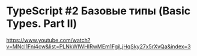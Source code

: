 <h1>TypeScript #2 Базовые типы (Basic Types. Part II)</h1>

https://www.youtube.com/watch?v=MNcl1Fni4cw&list=PLNkWIWHIRwMEm1FgiLjHqSky27x5rXvQa&index=3